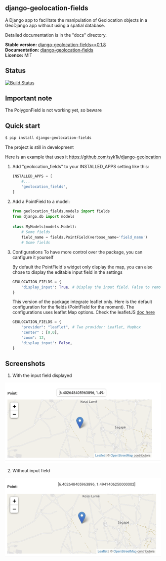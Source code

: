 django-geolocation-fields
-------------------------
A Django app to facilitate the manipulation of Geolocation objects in a GeoDjango app without using a spatial database.

Detailed documentation is in the "docs" directory.

**Stable version:** [django-geolocation-fields==0.1.8](https://pypi.org/project/django-geolocation-fields/)  
**Documentation:** [django-geolocation-fields](https://django-geolocation-fields.readthedocs.io/en/latest/)  
**Licence:** MIT  


Status
------
[![Build Status](https://travis-ci.org/syk1k/django-geolocation-fields.svg?branch=master)](https://travis-ci.org/syk1k/django-geolocation-fields)


Important note
--------------
The PolygonField is not working yet, so beware

Quick start
-----------

```bash
$ pip install django-geolocation-fields
```


The project is still in development

Here is an example that uses it https://github.com/syk1k/django-geolocation

1. Add "geolocation_fields" to your INSTALLED_APPS setting like this:
    ```python
    INSTALLED_APPS = [
        #...
        'geolocation_fields',
    ]
    ```

2. Add a PointField to a model:
    ```python
    from geolocation_fields.models import fields
    from django.db import models
    
    class MyModels(models.Model):
        # Some fields  
        field_name = fields.PointField(verbose_name='field_name')
        # Some fields
    ```

3. Configurations 
    To have more control over the package, you can canfigure it yourself

    By default the PointField's widget only display the map, 
    you can also chose to display the editable input field in the settings
    ```python
    GEOLOCATION_FIELDS = {
        'display_input': True, # Display the input field. False to remove
    }
    ```

    This version of the package integrate leaflet only.
    Here is the default configuration for the fields (PointField for the moment).
    The configurations uses leaflet Map options. Check the leafletJS 
    [doc here](https://leafletjs.com/)
    ```python
    GEOLOCATION_FIELDS = {
        "provider": "leaflet", # Two provider: Leaflet, Mapbox
        "center" : [0,0],
        "zoom": 12,
        'display_input': False,
    }


Screenshots
-----------

1. With the input field displayed

![with_input](./images/leaflet_map_with_input.png)

2. Without input field

![without_input](./images/leaflet_map_without_input.png)
